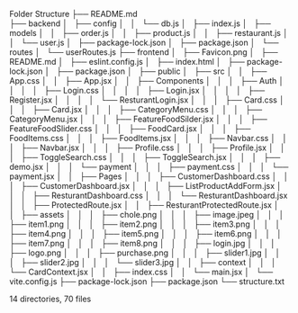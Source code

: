 Folder Structure
├── README.md                                          
├── backend
│   ├── config
│   │   └── db.js
│   ├── index.js
│   ├── models
│   │   ├── order.js
│   │   ├── product.js
│   │   ├── restaurant.js
│   │   └── user.js
│   ├── package-lock.json
│   ├── package.json
│   └── routes
│       └── userRoutes.js
├── frontend
│   ├── Favicon.png
│   ├── README.md
│   ├── eslint.config.js
│   ├── index.html
│   ├── package-lock.json
│   ├── package.json
│   ├── public
│   ├── src
│   │   ├── App.css
│   │   ├── App.jsx
│   │   ├── Components
│   │   │   ├── Auth
│   │   │   │   ├── Login.css
│   │   │   │   ├── Login.jsx
│   │   │   │   ├── Register.jsx
│   │   │   │   └── ResturantLogin.jsx
│   │   │   ├── Card.css
│   │   │   ├── Card.jsx
│   │   │   ├── CategoryMenu.css
│   │   │   ├── CategoryMenu.jsx
│   │   │   ├── FeatureFoodSilder.jsx
│   │   │   ├── FeatureFoodSlider.css
│   │   │   ├── FoodCard.jsx
│   │   │   ├── FoodItems.css
│   │   │   ├── FoodItems.jsx
│   │   │   ├── Navbar.css
│   │   │   ├── Navbar.jsx
│   │   │   ├── Profile.css
│   │   │   ├── Profile.jsx
│   │   │   ├── ToggleSearch.css
│   │   │   ├── ToggleSearch.jsx
│   │   │   ├── demo.jsx
│   │   │   └── payment
│   │   │       ├── payment.css
│   │   │       └── payment.jsx
│   │   ├── Pages
│   │   │   ├── CustomerDashboard.css
│   │   │   ├── CustomerDashboard.jsx
│   │   │   ├── ListProductAddForm.jsx
│   │   │   ├── ResturantDashboard.css
│   │   │   └── ResturantDashboard.jsx
│   │   ├── ProtectedRoute.jsx
│   │   ├── ResturantProtectedRoute.jsx
│   │   ├── assets
│   │   │   ├── chole.png
│   │   │   ├── image.jpeg
│   │   │   ├── item1.png
│   │   │   ├── item2.png
│   │   │   ├── item3.png
│   │   │   ├── item4.png
│   │   │   ├── item5.png
│   │   │   ├── item6.png
│   │   │   ├── item7.png
│   │   │   ├── item8.png
│   │   │   ├── login.jpg
│   │   │   ├── logo.png
│   │   │   ├── purchase.png
│   │   │   ├── slider1.jpg
│   │   │   ├── slider2.jpg
│   │   │   └── slider3.jpg
│   │   ├── context
│   │   │   └── CardContext.jsx
│   │   ├── index.css
│   │   └── main.jsx
│   └── vite.config.js
├── package-lock.json
├── package.json
└── structure.txt

14 directories, 70 files
